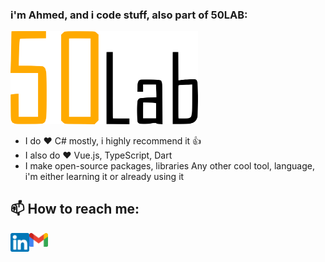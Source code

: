 ### i'm Ahmed, and i code stuff, also part of 50LAB:
<img src="https://raw.githubusercontent.com/rainxh11/rainxh11/master/assets/50lab.svg" width="300">

- I do ❤️ C# mostly, i highly recommend it 👍
- I also do ❤️ Vue.js, TypeScript, Dart
- I make open-source packages, libraries
Any other cool tool, language, i'm either learning it or already using it

## 📫 How to reach me:
[<img align="left" alt="codeSTACKr | LinkedIn" width="30px" src="https://raw.githubusercontent.com/rainxh11/rainxh11/master/assets/linkedin.png" />][linkedin]

[<img align="left" alt="codeSTACKr | Gmail" width="30px" src="https://raw.githubusercontent.com/rainxh11/rainxh11/master/assets/gmail.png" />][gmail]


[linkedin]: https://www.linkedin.com/in/ahmed-chakhoum-4a4821123
[gmail]: rainxh11@gmail.com
